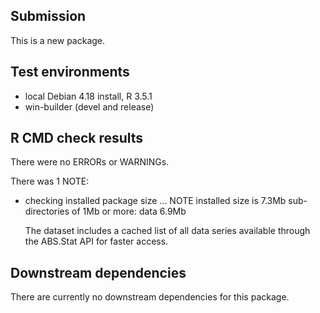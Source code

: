 ## Submission

This is a new package.

## Test environments
* local Debian 4.18 install, R 3.5.1
* win-builder (devel and release)


## R CMD check results
There were no ERRORs or WARNINGs.

There was 1 NOTE:

* checking installed package size ... NOTE
    installed size is  7.3Mb
    sub-directories of 1Mb or more:
      data   6.9Mb

  The dataset includes a cached list of all data series available
  through the ABS.Stat API for faster access.


## Downstream dependencies

There are currently no downstream dependencies for this package.
